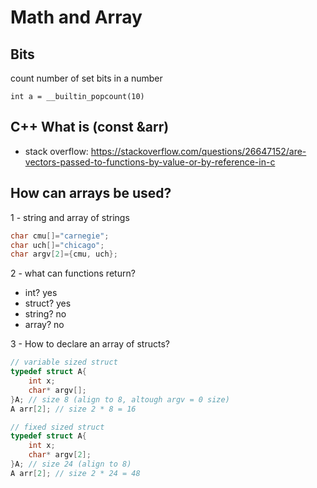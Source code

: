 # Math and Array

## Bits
count number of set bits in a number
```
int a = __builtin_popcount(10)
```

## C++ What is (const &arr)
- stack overflow: https://stackoverflow.com/questions/26647152/are-vectors-passed-to-functions-by-value-or-by-reference-in-c


## How can arrays be used?
1 - string and array of strings
```c
char cmu[]="carnegie";
char uch[]="chicago";
char argv[2]={cmu, uch};
```

2 - what can functions return?
- int? yes
- struct? yes
- string? no
- array? no

3 - How to declare an array of structs?
```c
// variable sized struct
typedef struct A{
    int x;
    char* argv[];
}A; // size 8 (align to 8, altough argv = 0 size)
A arr[2]; // size 2 * 8 = 16

// fixed sized struct
typedef struct A{
    int x;
    char* argv[2];
}A; // size 24 (align to 8)
A arr[2]; // size 2 * 24 = 48
```

